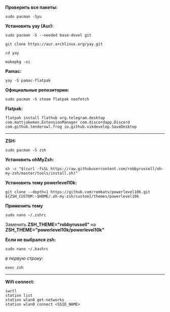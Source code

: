 **Проверить все пакеты:**
```
sudo pacman -Syu
```

**Установить yay (Aur):**
```
sudo pacman -S --needed base-devel git
```
```
git clone https://aur.archlinux.org/yay.git
```
```
cd yay
```
```
makepkg -si
```

**Pamac:**
```
yay -S pamac-flatpak 
```

**Официальные репозитории:**
```
sudo pacman -S steam flatpak neofetch
```

**Flatpak:**
```
flatpak install flathub org.telegram.desktop com.mattjakeman.ExtensionManager com.discordapp.Discord com.github.tenderowl.frog io.github.vikdevelop.SaveDesktop
```
****
**ZSH:**
```
sudo pacman -S zsh
```
**Установить ohMyZsh:**
```
sh -c "$(curl -fsSL https://raw.githubusercontent.com/robbyrussell/oh-my-zsh/master/tools/install.sh)"
```
**Установить тему powerlevel10k:**
```
git clone --depth=1 https://github.com/romkatv/powerlevel10k.git ${ZSH_CUSTOM:-$HOME/.oh-my-zsh/custom}/themes/powerlevel10k
```
**Применить тему**
```
sudo nano ~/.zshrc
```
Заменить **ZSH_THEME="robbyrussell"** на **ZSH_THEME="powerlevel10k/powerlevel10k"**

**Если не выбрался zsh:**
```
sudo nano ~/.bashrc
```
*в первую строку:*
```
exec zsh
```
****
**Wifi connect:**
```
iwctl
station list
station wlan0 get-networks
station wlan0 connect <SSID_NAME>
```